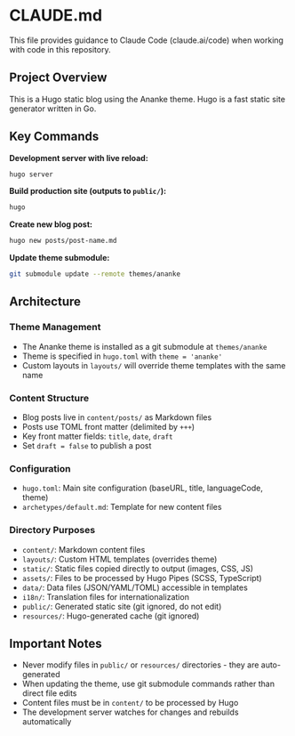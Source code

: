 # CLAUDE.md

This file provides guidance to Claude Code (claude.ai/code) when working with code in this repository.

## Project Overview

This is a Hugo static blog using the Ananke theme. Hugo is a fast static site generator written in Go.

## Key Commands

**Development server with live reload:**
```bash
hugo server
```

**Build production site (outputs to `public/`):**
```bash
hugo
```

**Create new blog post:**
```bash
hugo new posts/post-name.md
```

**Update theme submodule:**
```bash
git submodule update --remote themes/ananke
```

## Architecture

### Theme Management
- The Ananke theme is installed as a git submodule at `themes/ananke`
- Theme is specified in `hugo.toml` with `theme = 'ananke'`
- Custom layouts in `layouts/` will override theme templates with the same name

### Content Structure
- Blog posts live in `content/posts/` as Markdown files
- Posts use TOML front matter (delimited by `+++`)
- Key front matter fields: `title`, `date`, `draft`
- Set `draft = false` to publish a post

### Configuration
- `hugo.toml`: Main site configuration (baseURL, title, languageCode, theme)
- `archetypes/default.md`: Template for new content files

### Directory Purposes
- `content/`: Markdown content files
- `layouts/`: Custom HTML templates (overrides theme)
- `static/`: Static files copied directly to output (images, CSS, JS)
- `assets/`: Files to be processed by Hugo Pipes (SCSS, TypeScript)
- `data/`: Data files (JSON/YAML/TOML) accessible in templates
- `i18n/`: Translation files for internationalization
- `public/`: Generated static site (git ignored, do not edit)
- `resources/`: Hugo-generated cache (git ignored)

## Important Notes

- Never modify files in `public/` or `resources/` directories - they are auto-generated
- When updating the theme, use git submodule commands rather than direct file edits
- Content files must be in `content/` to be processed by Hugo
- The development server watches for changes and rebuilds automatically
